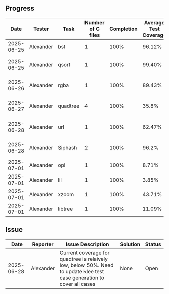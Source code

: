 ## Progress
| Date       | Tester | Task          |Number of C files| Completion |Average Test Coverage| Directory Link |
|------------|--------------|--------|---------------|------------|------------|-----------------|
|2025-06-25|Alexander|bst|1|100%|96.12% |https://github.com/UIUC-code/UIUC---code-translation/blob/main/Task/bst.md|
|2025-06-25|Alexander|qsort|1|100%|99.40%|https://github.com/UIUC-code/UIUC---code-translation/blob/main/Task/qsort.md|
|2025-06-26|Alexander|rgba|1|100%|89.43%|https://github.com/UIUC-code/UIUC---code-translation/blob/main/Task/rgba.md|
|2025-06-27|Alexander|quadtree|4|100%|35.8%|https://github.com/UIUC-code/UIUC---code-translation/blob/main/Task/quadtree.md|
|2025-06-28|Alexander|url|1|100%|62.47%|https://github.com/UIUC-code/UIUC---code-translation/blob/main/Task/url_parser.md|
|2025-06-28|Alexander|Siphash|2|100%|96.2%|https://github.com/UIUC-code/UIUC---code-translation/blob/main/Task/Siphash.md|
| 2025-07-01 | Alexander | opl      | 1                 | 100%       | 8.71%                 | [opl.md](https://github.com/UIUC-code/UIUC---code-translation/blob/main/Task/opl.md) |
| 2025-07-01 | Alexander | lil      | 1                 | 100%       | 3.85%                 | [lil.md](https://github.com/UIUC-code/UIUC---code-translation/blob/main/Task/lil.md) |
| 2025-07-01 | Alexander | xzoom    | 1                 | 100%       | 43.71%                | [xzoom.md](https://github.com/UIUC-code/UIUC---code-translation/blob/main/Task/xzoom.md) |
| 2025-07-01 | Alexander | libtree  | 1                 | 100%       | 11.09%                | [libtree.md](https://github.com/UIUC-code/UIUC---code-translation/blob/main/Task/libtree.md) |

## Issue
| Date       | Reporter | Issue Description         | Solution        | Status    |
|------------|----------|---------------------------|-----------------|-----------|
|  2025-06-28|  Alexander | Current coverage for quadtree is relaively low, below 50%. Need to update klee test case generation to cover all cases | None | Open |